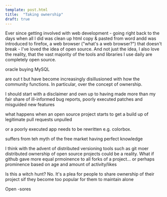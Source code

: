 ```yaml
---
template: post.html
title:  "Taking ownership"
draft: true
---
```


Ever since getting involved with web development - going right back to the days when all I did was clean up html copy & pasted from word andd was introduced to firefox, a web browser ("what's a web browser?") that doesn't break - I've loved the idea of open source. And not just the idea, I also love the reality, that the vast majority of the tools and libraries I use daily are completely open source.

oracle buying MySQL


 are out t but have become increasingly disillusioned with how the community functions. In particular, over the concept of ownership.

I should start with a disclaimer and own up to having made more than my fair share of ill-informed bug reports, poorly executed patches and misguided new features

what happens when an open source project starts to get a build up of legitimate pull requests unpulled

or a poorly executed app needs to be rewritten e.g. colorbox.

suffers from teh myth of the free market having perfect knowledge

I think with the advent of distributed versioning tools such as git moer distributed ownership of open source projects could be a reality. What if github gave more equal prmoinence to all forks of a project... or perhaps prominence based on age and amount of activity/likes

Is this a witch hunt? No. It's a plea for people to share ownership of their project sif they become too popular for them to maintain alone

Open -sores